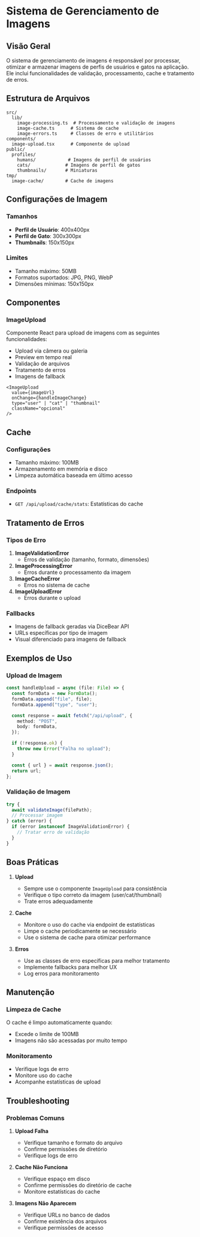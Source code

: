 # Sistema de Gerenciamento de Imagens

## Visão Geral
O sistema de gerenciamento de imagens é responsável por processar, otimizar e armazenar imagens de perfis de usuários e gatos na aplicação. Ele inclui funcionalidades de validação, processamento, cache e tratamento de erros.

## Estrutura de Arquivos
```
src/
  lib/
    image-processing.ts  # Processamento e validação de imagens
    image-cache.ts      # Sistema de cache
    image-errors.ts     # Classes de erro e utilitários
components/
  image-upload.tsx      # Componente de upload
public/
  profiles/
    humans/            # Imagens de perfil de usuários
    cats/             # Imagens de perfil de gatos
    thumbnails/       # Miniaturas
tmp/
  image-cache/        # Cache de imagens
```

## Configurações de Imagem

### Tamanhos
- **Perfil de Usuário**: 400x400px
- **Perfil de Gato**: 300x300px
- **Thumbnails**: 150x150px

### Limites
- Tamanho máximo: 50MB
- Formatos suportados: JPG, PNG, WebP
- Dimensões mínimas: 150x150px

## Componentes

### ImageUpload
Componente React para upload de imagens com as seguintes funcionalidades:
- Upload via câmera ou galeria
- Preview em tempo real
- Validação de arquivos
- Tratamento de erros
- Imagens de fallback

```tsx
<ImageUpload
  value={imageUrl}
  onChange={handleImageChange}
  type="user" | "cat" | "thumbnail"
  className="opcional"
/>
```

## Cache

### Configurações
- Tamanho máximo: 100MB
- Armazenamento em memória e disco
- Limpeza automática baseada em último acesso

### Endpoints
- `GET /api/upload/cache/stats`: Estatísticas do cache

## Tratamento de Erros

### Tipos de Erro
1. **ImageValidationError**
   - Erros de validação (tamanho, formato, dimensões)
2. **ImageProcessingError**
   - Erros durante o processamento da imagem
3. **ImageCacheError**
   - Erros no sistema de cache
4. **ImageUploadError**
   - Erros durante o upload

### Fallbacks
- Imagens de fallback geradas via DiceBear API
- URLs específicas por tipo de imagem
- Visual diferenciado para imagens de fallback

## Exemplos de Uso

### Upload de Imagem
```typescript
const handleUpload = async (file: File) => {
  const formData = new FormData();
  formData.append("file", file);
  formData.append("type", "user");

  const response = await fetch("/api/upload", {
    method: "POST",
    body: formData,
  });

  if (!response.ok) {
    throw new Error("Falha no upload");
  }

  const { url } = await response.json();
  return url;
};
```

### Validação de Imagem
```typescript
try {
  await validateImage(filePath);
  // Processar imagem
} catch (error) {
  if (error instanceof ImageValidationError) {
    // Tratar erro de validação
  }
}
```

## Boas Práticas

1. **Upload**
   - Sempre use o componente `ImageUpload` para consistência
   - Verifique o tipo correto da imagem (user/cat/thumbnail)
   - Trate erros adequadamente

2. **Cache**
   - Monitore o uso do cache via endpoint de estatísticas
   - Limpe o cache periodicamente se necessário
   - Use o sistema de cache para otimizar performance

3. **Erros**
   - Use as classes de erro específicas para melhor tratamento
   - Implemente fallbacks para melhor UX
   - Log erros para monitoramento

## Manutenção

### Limpeza de Cache
O cache é limpo automaticamente quando:
- Excede o limite de 100MB
- Imagens não são acessadas por muito tempo

### Monitoramento
- Verifique logs de erro
- Monitore uso do cache
- Acompanhe estatísticas de upload

## Troubleshooting

### Problemas Comuns
1. **Upload Falha**
   - Verifique tamanho e formato do arquivo
   - Confirme permissões de diretório
   - Verifique logs de erro

2. **Cache Não Funciona**
   - Verifique espaço em disco
   - Confirme permissões do diretório de cache
   - Monitore estatísticas do cache

3. **Imagens Não Aparecem**
   - Verifique URLs no banco de dados
   - Confirme existência dos arquivos
   - Verifique permissões de acesso 